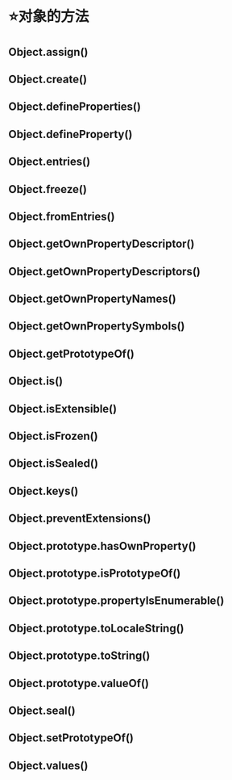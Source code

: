 # :star:对象的方法

## Object.assign()
## Object.create()
## Object.defineProperties()
## Object.defineProperty()
## Object.entries()
## Object.freeze()
## Object.fromEntries()
## Object.getOwnPropertyDescriptor()
## Object.getOwnPropertyDescriptors()
## Object.getOwnPropertyNames()
## Object.getOwnPropertySymbols()
## Object.getPrototypeOf()
## Object.is()
## Object.isExtensible()
## Object.isFrozen()
## Object.isSealed()
## Object.keys()
## Object.preventExtensions()

## Object.prototype.hasOwnProperty()
## Object.prototype.isPrototypeOf()
## Object.prototype.propertyIsEnumerable()
## Object.prototype.toLocaleString()

## Object.prototype.toString()
## Object.prototype.valueOf()
## Object.seal()
## Object.setPrototypeOf()
## Object.values()



